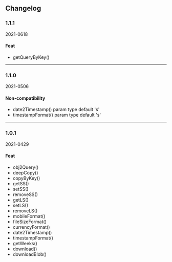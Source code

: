 ## Changelog

### 1.1.1
2021-0618

#### Feat
- getQueryByKey()

---

### 1.1.0
2021-0506

#### Non-compatibility
- date2Timestamp() param type default 's'
- timestampFormat() param type default 's'

---

### 1.0.1
2021-0429

#### Feat
- obj2Query()
- deepCopy()
- copyByKey()
- getSS()
- setSS()
- removeSS()
- getLS()
- setLS()
- removeLS()
- mobileFormat()
- fileSizeFormat()
- currencyFormat()
- date2Timestamp()
- timestampFormat()
- getWeeks()
- download()
- downloadBlob()
